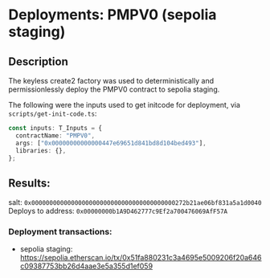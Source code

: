 # Deployments: PMPV0 (sepolia staging)

## Description

The keyless create2 factory was used to deterministically and permissionlessly deploy the PMPV0 contract to sepolia staging.

The following were the inputs used to get initcode for deployment, via `scripts/get-init-code.ts`:

```typescript
const inputs: T_Inputs = {
  contractName: "PMPV0",
  args: ["0x00000000000000447e69651d841bd8d104bed493"],
  libraries: {},
};
```

## Results:

salt: `0x0000000000000000000000000000000000000000272b21ae06bf831a5a1d0040`
Deploys to address: `0x00000000b1A9D462777c9Ef2a700476069AfF57A`

### Deployment transactions:

- sepolia staging: https://sepolia.etherscan.io/tx/0x51fa880231c3a4695e5009206f20a646c09387753bb26d4aae3e5a355d1ef059
